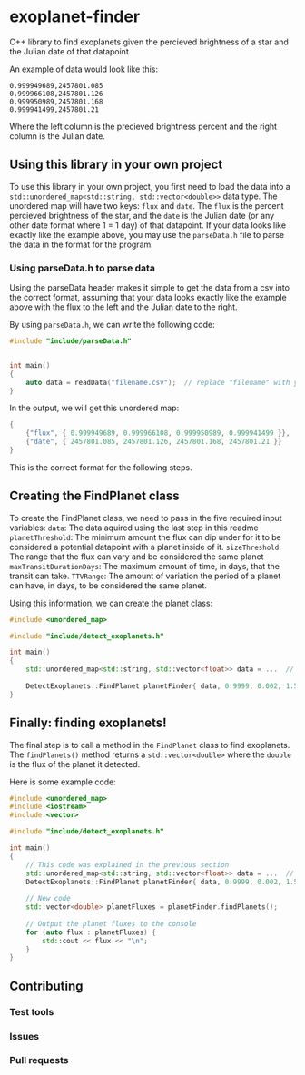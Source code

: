 # exoplanet-finder
C++ library to find exoplanets given the percieved brightness of a star and the Julian date of that datapoint

An example of data would look like this:

```
0.999949689,2457801.085
0.999966108,2457801.126
0.999950989,2457801.168
0.999941499,2457801.21
```

Where the left column is the precieved brightness percent and the right column is the Julian date.

## Using this library in your own project

To use this library in your own project, you first need to load the data into a `std::unordered_map<std::string, std::vector<double>>` data type. The unordered map will have two keys: `flux` and `date`. The `flux` is the percent percieved brightness of the star, and the `date` is the Julian date (or any other date format where 1 = 1 day) of that datapoint. If your data looks like exactly like the example above, you may use the `parseData.h` file to parse the data in the format for the program. 

### Using parseData.h to parse data

Using the parseData header makes it simple to get the data from a csv into the correct format, assuming that your data looks exactly like the example above with the flux to the left and the Julian date to the right.

By using `parseData.h`, we can write the following code:
```cpp
#include "include/parseData.h"


int main()
{
    auto data = readData("filename.csv");  // replace "filename" with your file's name
}
```

In the output, we will get this unordered map:
```cpp
{
    {"flux", { 0.999949689, 0.999966108, 0.999950989, 0.999941499 }},
    {"date", { 2457801.085, 2457801.126, 2457801.168, 2457801.21 }}
}
```

This is the correct format for the following steps.


## Creating the FindPlanet class

To create the FindPlanet class, we need to pass in the five required input variables:
`data`: The data aquired using the last step in this readme
`planetThreshold`: The minimum amount the flux can dip under for it to be considered a potential datapoint with a planet inside of it.
`sizeThreshold`: The range that the flux can vary and be considered the same planet
`maxTransitDurationDays`: The maximum amount of time, in days, that the transit can take.
`TTVRange`: The amount of variation the period of a planet can have, in days, to be considered the same planet.

Using this information, we can create the planet class:
```cpp
#include <unordered_map>

#include "include/detect_exoplanets.h"

int main()
{
    std::unordered_map<std::string, std::vector<float>> data = ...  // define the data, read the previous section for more info
    
    DetectExoplanets::FindPlanet planetFinder{ data, 0.9999, 0.002, 1.5, 0.4 };
}
```

## Finally: finding exoplanets!

The final step is to call a method in the `FindPlanet` class to find exoplanets. The `findPlanets()` method returns a `std::vector<double>` where the `double` is the flux of the planet it detected.

Here is some example code:
```cpp
#include <unordered_map>
#include <iostream>
#include <vector>

#include "include/detect_exoplanets.h"

int main()
{
    // This code was explained in the previous section
    std::unordered_map<std::string, std::vector<float>> data = ...  // define the data, read the previous section for more info
    DetectExoplanets::FindPlanet planetFinder{ data, 0.9999, 0.002, 1.5, 0.4 };
    
    // New code
    std::vector<double> planetFluxes = planetFinder.findPlanets();
    
    // Output the planet fluxes to the console
    for (auto flux : planetFluxes) {
        std::cout << flux << "\n";
    }
}
```

## Contributing

### Test tools


### Issues


### Pull requests

